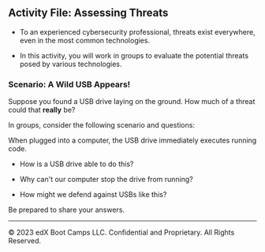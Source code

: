## Activity File: Assessing Threats

- To an experienced cybersecurity professional, threats exist everywhere, even in the most common technologies. 

- In this activity, you will work in groups to evaluate the potential threats posed by various technologies. 

### Scenario: A Wild USB Appears!

Suppose you found a USB drive laying on the ground. How much of a threat could that **really** be?

In groups, consider the following scenario and questions: 

When plugged into a computer, the USB drive immediately executes running code.

- How is a USB drive able to do this?

- Why can't our computer stop the drive from running?

- How might we defend against USBs like this?

Be prepared to share your answers. 

---

© 2023 edX Boot Camps LLC. Confidential and Proprietary. All Rights Reserved.    
